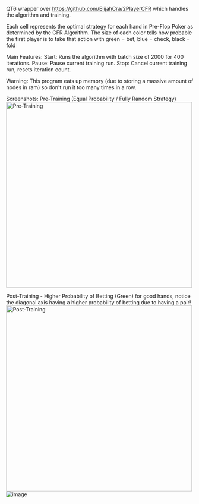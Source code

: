 QT6 wrapper over https://github.com/ElijahCra/2PlayerCFR which handles the algorithm and training.

Each cell represents the optimal strategy for each hand in Pre-Flop Poker as determined by the CFR Algorithm. The size of each color tells how probable the first player is to take that action with green = bet, blue = check, black = fold

Main Features:
Start: Runs the algorithm with batch size of 2000 for 400 iterations.
Pause: Pause current training run.
Stop: Cancel current training run, resets iteration count.

Warning:
This program eats up memory (due to storing a massive amount of nodes in ram) so don't run it too many times in a row.

Screenshots:
Pre-Training (Equal Probability / Fully Random Strategy)
<img src="https://github.com/user-attachments/assets/5364d690-d8ec-420d-8d2e-1a5b39f4b1d1" alt="Pre-Training" width="500"/>

Post-Training - Higher Probability of Betting (Green) for good hands, notice the diagonal axis having a higher probability of betting due to having a pair!
<img src="https://github.com/user-attachments/assets/8a73f886-818d-499f-9906-396a53a26ddc" alt="Post-Training" width="500"/>
![image]()
